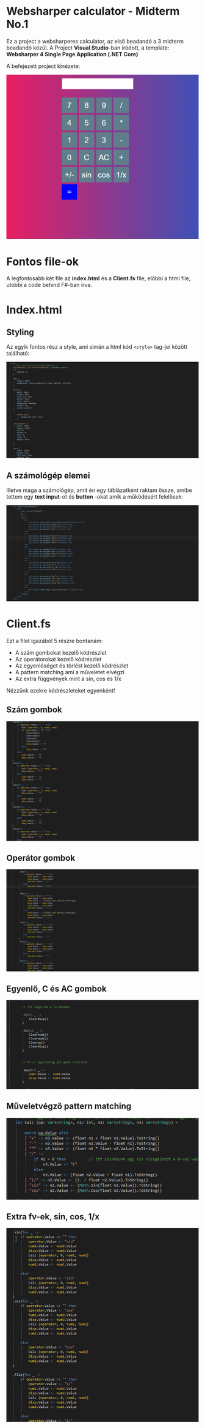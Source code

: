 # Websharper calculator - Midterm No.1

Ez a project a websharperes calculator, az első beadandó a 3 midterm beadandó közül. A Project **Visual Studio**-ban íródott, a template: **Websharper 4 Single Page Application (.NET Core)**

A befejezett project kinézete:

![mid1_ss](mid1_ss.png)



# Fontos file-ok

A legfontosabb két file az **index.html** és a **Client.fs** file, előbbi a html file, utóbbi a code behind F#-ban írva.

# Index.html

## Styling
Az egyik fontos rész a style, ami simán a html kód `<style>` tag-jei között található:

![html_1_ss](html_1_ss.png)

## A számológép elemei
Illetve maga a számológép, amit én egy táblázatként raktam össze, amibe tettem egy **text input**-ot és **button** -okat amik a működésért felelősek:

![html_2_ss](html_2_ss.png)


# Client.fs

Ezt a filet igazából 5 részre bontanám:
- A szám gombokat kezelő kódrészlet
- Az operátorokat kezelő kódrészlet
- Az egyenlóséget és törlést kezelő kódrészlet
- A pattern matching ami a műveletet elvégzi
- Az extra függvények mint a sin, cos és 1/x


Nézzünk ezekre kódrészleteket egyenként!


## Szám gombok

![fs_1_ss](fs_1_ss.png)

## Operátor gombok

![fs_2_ss](fs_2_ss.png)

## Egyenlő, C és AC gombok

![fs_3_ss](fs_3_ss.png)

## Műveletvégző pattern matching

![fs_4_ss](fs_4_ss.png)

## Extra fv-ek, sin, cos, 1/x

![fs_5_ss](fs_5_ss.png)
